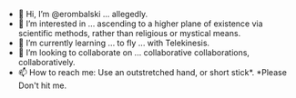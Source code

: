 - 👋 Hi, I’m @erombalski ... allegedly.
- 👀 I’m interested in ... ascending to a higher plane of existence via scientific methods, rather than religious or mystical means.
- 🌱 I’m currently learning ... to fly ... with Telekinesis.
- 💞️ I’m looking to collaborate on ... collaborative collaborations, collaboratively.
- 📫 How to reach me: Use an outstretched hand, or short stick*.  *Please Don't hit me.

<!---
erombalski/erombalski is a ✨ special ✨ repository because its `README.md` (this file) appears on your GitHub profile.
You can click the Preview link to take a look at your changes.
--->
